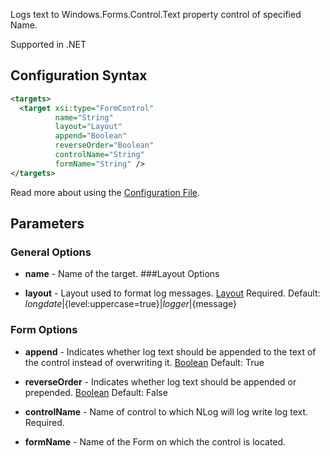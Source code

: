 Logs text to Windows.Forms.Control.Text property control of specified Name. 

Supported in .NET

## Configuration Syntax
```xml
<targets>
  <target xsi:type="FormControl"
          name="String"
          layout="Layout"
          append="Boolean"
          reverseOrder="Boolean"
          controlName="String"
          formName="String" />
</targets>
```
Read more about using the [Configuration File](Configuration-file).

## Parameters
### General Options
* **name** - Name of the target.
###Layout Options

* **layout** - Layout used to format log messages. [Layout](Data-types) Required. Default: ${longdate}|${level:uppercase=true}|${logger}|${message}

### Form Options
* **append** - Indicates whether log text should be appended to the text of the control instead of overwriting it. [Boolean](Data-types) Default: True

* **reverseOrder** - Indicates whether log text should be appended or prepended. [Boolean](Data-types) Default: False

* **controlName** - Name of control to which NLog will log write log text. Required.

* **formName** - Name of the Form on which the control is located.